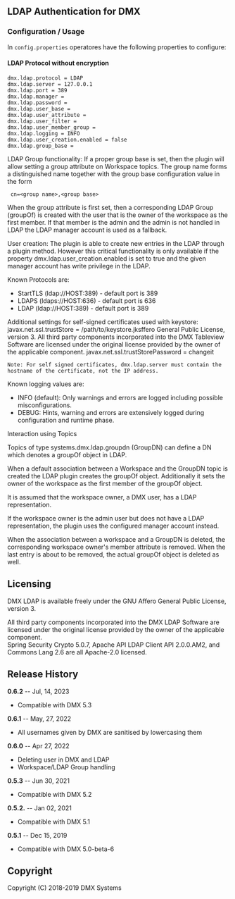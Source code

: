 ## LDAP Authentication for DMX

### Configuration / Usage

In `config.properties` operatores have the following properties to configure:

#### LDAP Protocol without encryption

```
dmx.ldap.protocol = LDAP
dmx.ldap.server = 127.0.0.1
dmx.ldap.port = 389  
dmx.ldap.manager = 
dmx.ldap.password = 
dmx.ldap.user_base = 
dmx.ldap.user_attribute = 
dmx.ldap.user_filter = 
dmx.ldap.user_member_group = 
dmx.ldap.logging = INFO
dmx.ldap.user_creation.enabled = false
dmx.ldap.group_base = 
```
LDAP Group functionality:
If a proper group base is set, then the plugin will allow setting a group attribute on Workspace topics. The group
name forms a distinguished name together with the group base configuration value in the form
``` 
 cn=<group name>,<group base>
```
When the group attribute is first set, then a corresponding LDAP Group (groupOf) is created with the user that
is the owner of the workspace as the first member. If that member is the admin and the admin is not handled in
LDAP the LDAP manager account is used as a fallback.

User creation:
The plugin is able to create new entries in the LDAP through a plugin method. However this critical functionality is
only available if the property dmx.ldap.user_creation.enabled is set to true and the given manager account has write
privilege in the LDAP.

Known Protocols are: 

- StartTLS (ldap://HOST:389) - default port is 389
- LDAPS (ldaps://HOST:636) - default port is 636
- LDAP (ldap://HOST:389) - default port is 389

Additional settings for self-signed certificates used with keystore:
javax.net.ssl.trustStore = /path/to/keystore.jksffero General Public License, version 3.
All third party components incorporated into the DMX Tableview Software are licensed under the original license provided by the owner of the applicable component.
javax.net.ssl.trustStorePassword = changeit

```
Note: For self signed certificates, dmx.ldap.server must contain the hostname of the certificate, not the IP address.
```

Known logging values are:
 
- INFO (default): Only warnings and errors are logged including possible misconfigurations.
- DEBUG: Hints, warning and errors are extensively logged during configuration and runtime phase.

Interaction using Topics

Topics of type systems.dmx.ldap.groupdn (GroupDN) can define a DN which denotes a groupOf object in LDAP.

When a default association between a Workspace and the GroupDN topic is created the LDAP plugin creates the
groupOf object. Additionally it sets the owner of the workspace as the first member of the groupOf object.

It is assumed that the workspace owner, a DMX user, has a LDAP representation.

If the workspace owner is the admin user but does not have a LDAP representation, the plugin uses the
configured manager account instead. 

When the association between a workspace and a GroupDN is deleted, the corresponding workspace owner's
member attribute is removed. When the last entry is about to be removed, the actual groupOf object is
deleted as well.

## Licensing

DMX LDAP is available freely under the GNU Affero General Public License, version 3.<br/>

All third party components incorporated into the DMX LDAP Software are licensed under the original license provided by the owner of the applicable component.<br/>
Spring Security Crypto 5.0.7, Apache API LDAP Client API 2.0.0.AM2, and Commons Lang 2.6 are all Apache-2.0 licensed.

## Release History
**0.6.2** -- Jul, 14, 2023

* Compatible with DMX 5.3

**0.6.1** -- May, 27, 2022

* All usernames given by DMX are sanitised by lowercasing them 

**0.6.0** -- Apr 27, 2022

* Deleting user in DMX and LDAP
* Workspace/LDAP Group handling

**0.5.3** -- Jun 30, 2021

* Compatible with DMX 5.2

**0.5.2.** -- Jan 02, 2021

* Compatible with DMX 5.1

**0.5.1** -- Dec 15, 2019

* Compatible with DMX 5.0-beta-6

## Copyright

Copyright (C) 2018-2019 DMX Systems

